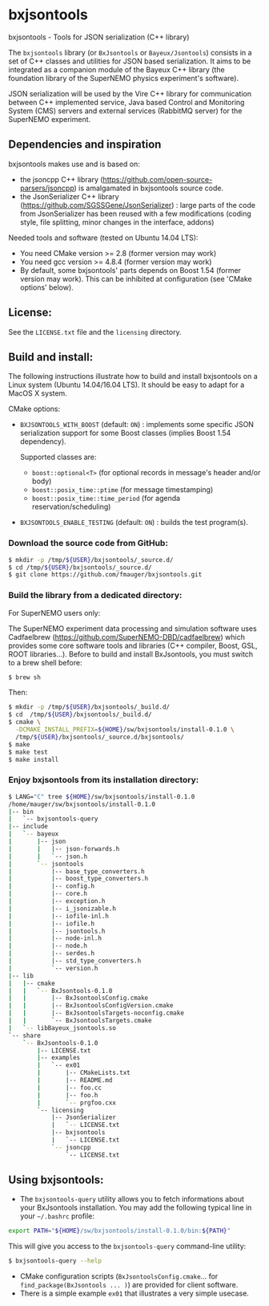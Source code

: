 # bxjsontools

bxjsontools - Tools for JSON serialization (C++ library)

The     ``bxjsontools``     library     (or     ``BxJsontools``     or
``Bayeux/Jsontools``) consists in  a set of C++  classes and utilities
for JSON based serialization.  It aims to be integrated as a companion
module  of the  Bayeux  C++  library (the  foundation  library of  the
SuperNEMO physics experiment's software).

JSON  serialization  will  be  used   by  the  Vire  C++  library  for
communication between C++ implemented  service, Java based Control and
Monitoring  System  (CMS)  servers  and  external  services  (RabbitMQ
server) for the SuperNEMO experiment.


## Dependencies and inspiration

bxjsontools makes use and is based on:
* the jsoncpp C++ library (https://github.com/open-source-parsers/jsoncpp)
is amalgamated in bxjsontools source code.
* the              JsonSerializer             C++              library
  (https://github.com/SGSSGene/JsonSerializer)  : large  parts of  the
  code from  JsonSerializer has been  reused with a  few modifications
  (coding style, file splitting, minor changes in the interface, addons)

Needed tools and software (tested on Ubuntu 14.04 LTS):
* You need CMake version >= 2.8 (former version may work)
* You need gcc version >= 4.8.4 (former version may work)
* By default, some bxjsontools' parts depends on Boost 1.54 (former version may work).
  This can be inhibited at configuration (see 'CMake options' below).

## License:

See the ``LICENSE.txt`` file and the ``licensing`` directory.


## Build and install:

The  following  instructions  illustrate  how  to  build  and  install
bxjsontools on a Linux system (Ubuntu  14.04/16.04 LTS). It should be easy
to adapt for a MacOS X system.

CMake options:

* ``BXJSONTOOLS_WITH_BOOST`` (default: ``ON``) : implements some
  specific JSON serialization support for some Boost classes (implies Boost 1.54 dependency).

  Supported classes are:

  * ``boost::optional<T>`` (for optional records in message's header and/or body)
  * ``boost::posix_time::ptime`` (for message timestamping)
  * ``boost::posix_time::time_period`` (for agenda reservation/scheduling)

* ``BXJSONTOOLS_ENABLE_TESTING`` (default: ``ON``) : builds the test program(s).


### Download the source code from GitHub:
```sh
$ mkdir -p /tmp/${USER}/bxjsontools/_source.d/
$ cd /tmp/${USER}/bxjsontools/_source.d/
$ git clone https://github.com/fmauger/bxjsontools.git
```
### Build the library from a dedicated directory:

For  SuperNEMO users  only:

The SuperNEMO experiment data  processing and simulation software uses
Cadfaelbrew    (https://github.com/SuperNEMO-DBD/cadfaelbrew)    which
provides some core software tools  and libraries (C++ compiler, Boost, GSL,
ROOT libraries...).  Before to build and install BxJsontools, you must
switch to a brew shell before:
```sh
$ brew sh
```

Then:
```sh
$ mkdir -p /tmp/${USER}/bxjsontools/_build.d/
$ cd  /tmp/${USER}/bxjsontools/_build.d/
$ cmake \
  -DCMAKE_INSTALL_PREFIX=${HOME}/sw/bxjsontools/install-0.1.0 \
  /tmp/${USER}/bxjsontools/_source.d/bxjsontools/
$ make
$ make test
$ make install
```

### Enjoy bxjsontools from its installation directory:
```sh
$ LANG="C" tree ${HOME}/sw/bxjsontools/install-0.1.0
/home/mauger/sw/bxjsontools/install-0.1.0
|-- bin
|   `-- bxjsontools-query
|-- include
|   `-- bayeux
|       |-- json
|       |   |-- json-forwards.h
|       |   `-- json.h
|       `-- jsontools
|           |-- base_type_converters.h
|           |-- boost_type_converters.h
|           |-- config.h
|           |-- core.h
|           |-- exception.h
|           |-- i_jsonizable.h
|           |-- iofile-inl.h
|           |-- iofile.h
|           |-- jsontools.h
|           |-- node-inl.h
|           |-- node.h
|           |-- serdes.h
|           |-- std_type_converters.h
|           `-- version.h
|-- lib
|   |-- cmake
|   |   `-- BxJsontools-0.1.0
|   |       |-- BxJsontoolsConfig.cmake
|   |       |-- BxJsontoolsConfigVersion.cmake
|   |       |-- BxJsontoolsTargets-noconfig.cmake
|   |       `-- BxJsontoolsTargets.cmake
|   `-- libBayeux_jsontools.so
`-- share
    `-- BxJsontools-0.1.0
        |-- LICENSE.txt
        |-- examples
        |   `-- ex01
        |       |-- CMakeLists.txt
        |       |-- README.md
        |       |-- foo.cc
        |       |-- foo.h
        |       `-- prgfoo.cxx
        `-- licensing
            |-- JsonSerializer
            |   `-- LICENSE.txt
            |-- bxjsontools
            |   `-- LICENSE.txt
            `-- jsoncpp
                `-- LICENSE.txt
```

## Using bxjsontools:

* The ``bxjsontools-query`` utility allows you to fetch informations about your
BxJsontools installation. You may add the following typical line in your
``~/.bashrc`` profile:
```sh
export PATH="${HOME}/sw/bxjsontools/install-0.1.0/bin:${PATH}"
```
This will give you access to the ``bxjsontools-query`` command-line utility:
```sh
$ bxjsontools-query --help
```

* CMake  configuration  scripts (``BxJsontoolsConfig.cmake``... for ``find_package(BxJsontools ... )``)   are
provided for client software.
* There is  a simple example  ``ex01`` that illustrates a  very simple
usecase.
